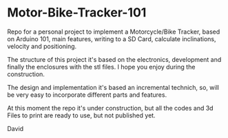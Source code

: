 # Motor-Bike-Tracker-101
Repo for a personal project to implement a Motorcycle/Bike Tracker, based on Arduino 101, main features, writing to a SD Card, calculate inclinations, velocity and positioning.

The structure of this project it's based on the electronics, development and finally the enclosures with the stl files.
I hope you enjoy during the construction.

The design and implementation it's based an incremental technich, so, will be very easy to incorporate different parts and features.

At this moment the repo it's under construction, but all the codes and 3d Files to print are ready to use, but not published yet.

David

